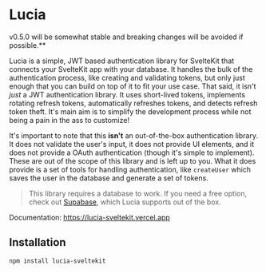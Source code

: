 # Lucia

v0.5.0 will be somewhat stable and breaking changes will be avoided if possible.**

Lucia is a simple, JWT based authentication library for SvelteKit that connects your SvelteKit app with your database. It handles the bulk of the authentication process, like creating and validating tokens, but only just enough that you can build on top of it to fit your use case. That said, it isn't _just_ a JWT authentication library. It uses short-lived tokens, implements rotating refresh tokens, automatically refreshes tokens, and detects refresh token theft. It's main aim is to simplify the development process while not being a pain in the ass to customize!

It's important to note that this __isn't__ an out-of-the-box authentication library. It does not validate the user's input, it does not provide UI elements, and it does not provide a OAuth authentication (though it's simple to implement). These are out of the scope of this library and is left up to you. What it does provide is a set of tools for handling authentication, like `createUser` which saves the user in the database and generate a set of tokens.

> This library requires a database to work. If you need a free option, check out [Supabase](https://supabase.com), which Lucia supports out of the box.

Documentation: https://lucia-sveltekit.vercel.app


## Installation

```
npm install lucia-sveltekit
```
